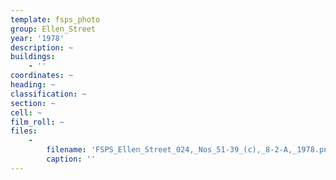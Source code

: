 ```yaml
---
template: fsps_photo
group: Ellen_Street
year: '1978'
description: ~
buildings:
    - ''
coordinates: ~
heading: ~
classification: ~
section: ~
cell: ~
film_roll: ~
files:
    -
        filename: 'FSPS_Ellen_Street_024,_Nos_51-39_(c),_8-2-A,_1978.png'
        caption: ''
---
```

